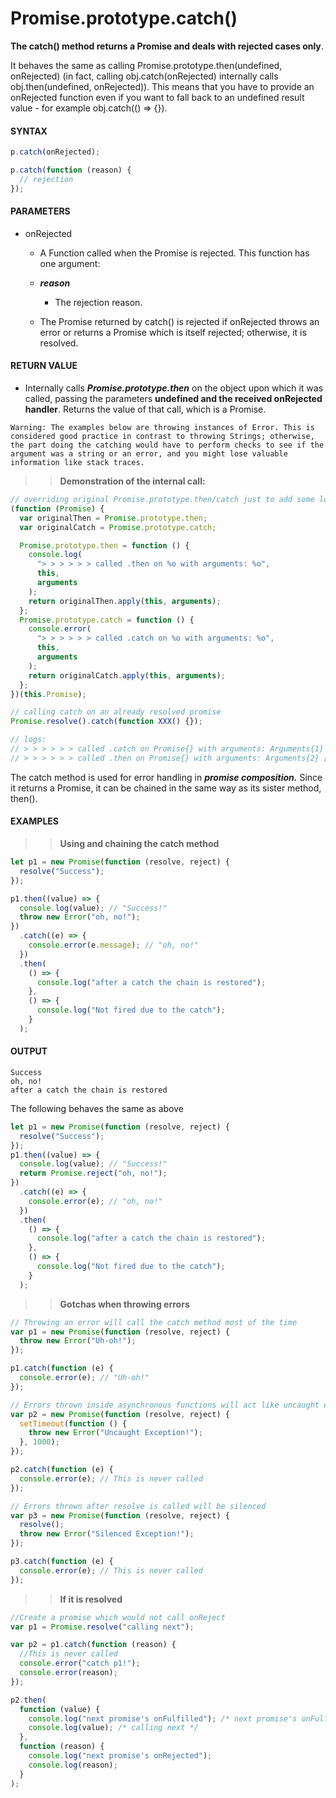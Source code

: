 # Promise.prototype.catch()

**The catch() method returns a Promise and deals with rejected cases only**.

It behaves the same as calling Promise.prototype.then(undefined, onRejected) (in fact, calling obj.catch(onRejected) internally calls obj.then(undefined, onRejected)). This means that you have to provide an onRejected function even if you want to fall back to an undefined result value - for example obj.catch(() => {}).

#### **SYNTAX**

```js
p.catch(onRejected);

p.catch(function (reason) {
  // rejection
});
```

#### **PARAMETERS**

- onRejected

  - A Function called when the Promise is rejected. This function has one argument:

  - **_reason_**

    - The rejection reason.

  - The Promise returned by catch() is rejected if onRejected throws an error or returns a Promise which is itself rejected; otherwise, it is resolved.

#### **RETURN VALUE**

- Internally calls **_Promise.prototype.then_** on the object upon which it was called, passing the parameters **undefined and the received onRejected handler**. Returns the value of that call, which is a Promise.

`Warning: The examples below are throwing instances of Error. This is considered good practice in contrast to throwing Strings; otherwise, the part doing the catching would have to perform checks to see if the argument was a string or an error, and you might lose valuable information like stack traces.`

> > **Demonstration of the internal call:**

```js
// overriding original Promise.prototype.then/catch just to add some logs
(function (Promise) {
  var originalThen = Promise.prototype.then;
  var originalCatch = Promise.prototype.catch;

  Promise.prototype.then = function () {
    console.log(
      "> > > > > > called .then on %o with arguments: %o",
      this,
      arguments
    );
    return originalThen.apply(this, arguments);
  };
  Promise.prototype.catch = function () {
    console.error(
      "> > > > > > called .catch on %o with arguments: %o",
      this,
      arguments
    );
    return originalCatch.apply(this, arguments);
  };
})(this.Promise);

// calling catch on an already resolved promise
Promise.resolve().catch(function XXX() {});

// logs:
// > > > > > > called .catch on Promise{} with arguments: Arguments{1} [0: function XXX()]
// > > > > > > called .then on Promise{} with arguments: Arguments{2} [0: undefined, 1: function XXX()]
```

The catch method is used for error handling in **_promise composition._** Since it returns a Promise, it can be chained in the same way as its sister method, then().

#### **EXAMPLES**

> > **Using and chaining the catch method**

```js
let p1 = new Promise(function (resolve, reject) {
  resolve("Success");
});

p1.then((value) => {
  console.log(value); // "Success!"
  throw new Error("oh, no!");
})
  .catch((e) => {
    console.error(e.message); // "oh, no!"
  })
  .then(
    () => {
      console.log("after a catch the chain is restored");
    },
    () => {
      console.log("Not fired due to the catch");
    }
  );
```

#### **OUTPUT**

```
Success
oh, no!
after a catch the chain is restored
```

The following behaves the same as above

```js
let p1 = new Promise(function (resolve, reject) {
  resolve("Success");
});
p1.then((value) => {
  console.log(value); // "Success!"
  return Promise.reject("oh, no!");
})
  .catch((e) => {
    console.error(e); // "oh, no!"
  })
  .then(
    () => {
      console.log("after a catch the chain is restored");
    },
    () => {
      console.log("Not fired due to the catch");
    }
  );
```

> > **Gotchas when throwing errors**

```js
// Throwing an error will call the catch method most of the time
var p1 = new Promise(function (resolve, reject) {
  throw new Error("Uh-oh!");
});

p1.catch(function (e) {
  console.error(e); // "Uh-oh!"
});

// Errors thrown inside asynchronous functions will act like uncaught errors
var p2 = new Promise(function (resolve, reject) {
  setTimeout(function () {
    throw new Error("Uncaught Exception!");
  }, 1000);
});

p2.catch(function (e) {
  console.error(e); // This is never called
});

// Errors thrown after resolve is called will be silenced
var p3 = new Promise(function (resolve, reject) {
  resolve();
  throw new Error("Silenced Exception!");
});

p3.catch(function (e) {
  console.error(e); // This is never called
});
```

> > **If it is resolved**

```js
//Create a promise which would not call onReject
var p1 = Promise.resolve("calling next");

var p2 = p1.catch(function (reason) {
  //This is never called
  console.error("catch p1!");
  console.error(reason);
});

p2.then(
  function (value) {
    console.log("next promise's onFulfilled"); /* next promise's onFulfilled */
    console.log(value); /* calling next */
  },
  function (reason) {
    console.log("next promise's onRejected");
    console.log(reason);
  }
);
```
